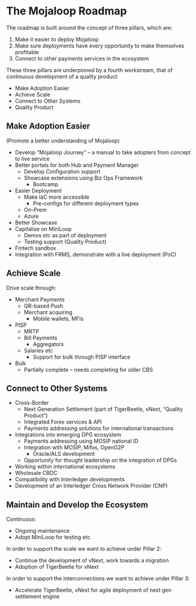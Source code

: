 # The Mojaloop Roadmap

The roadmap is built around the concept of three pillars, which are:

1. Make it easier to deploy Mojaloop
2. Make sure deployments have every opportunity to make themselves profitable
3. Connect to other payments services in the ecosystem

These three pillars are underpinned by a fourth workstream, that of continuous development of a quality
product.
* Make Adoption Easier
* Achieve Scale
* Connect to Other Systems
* Quality Product

## Make Adoption Easier
(Promote a better understanding of Mojaloop)
* Develop “Mojaloop Journey” – a manual to take adopters from concept to live service
* Better portals for both Hub and Payment Manager
    * Develop Configuration support
    * Showcase extensions using Biz Ops Framework
        * Bootcamp
* Easier Deployment
  * Make IaC more accessible
    * Pre-configs for different deployment types
  * On-Prem
  * Azure
* Better Showcase
* Capitalise on MiniLoop
  * Demos etc as part of deployment
  * Testing support (Quality Product)
* Fintech sandbox 
* Integration with FRMS, demonstrate with a live deployment (PoC)

## Achieve Scale
Drive scale through:
* Merchant Payments
  * QR-based Push
  * Merchant acquiring
    * Mobile wallets, MFIs
* PISP
  * MRTP
  * Bill Payments
    * Aggregators
  * Salaries etc
    * Support for bulk through PISP interface
* Bulk
  * Partially complete – needs completing for older CBS

## Connect to Other Systems
* Cross-Border
  * Next Generation Settlement (part of TigerBeetle, vNext, “Quality Product”)
  * Integrated Forex services & API
  * Payments addressing solutions for international transactions
* Integrations into emerging DPG ecosystem
  * Payments addressing using MOSIP national ID
  * Integration with MOSIP, Mifos, OpenG2P
    * Oracle/ALS development
  * Opportunity for thought leadership on the integration of DPGs
* Working within international ecosystems
* Wholesale CBDC
* Compatibility with Interledger developments
* Development of an Interledger Cross Network Provider (CNP)

## Maintain and Develop the Ecosystem
Continuous:
* Ongoing maintenance
* Adopt MiniLoop for testing etc

In order to support the scale we want to achieve under Pillar 2:
* Continue the development of vNext, work towards a migration
* Adoption of TigerBeetle for vNext

In order to support the interconnections we want to achieve under Pillar 3:
* Accelerate TigerBeetle, vNext for agile deployment of next gen settlement engine
